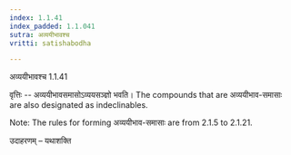 ```yaml
---
index: 1.1.41
index_padded: 1.1.041
sutra: अव्ययीभावश्च
vritti: satishabodha

---
```

 अव्ययीभावश्च 1.1.41 


वृत्तिः -- अव्ययीभावसमासोऽव्ययसञ्ज्ञो भवति। The compounds that are अव्ययीभाव-समासाः are also designated as indeclinables. 

Note: The rules for forming अव्ययीभाव-समासाः are from 2.1.5 to 2.1.21. 


उदाहरणम् – यथाशक्ति 